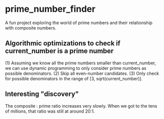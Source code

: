 # prime_number_finder  
A fun project exploring the world of prime numbers and their relationship with composite numbers.  

## Algorithmic optimizations to check if current_number is a prime number
(1) Assuming we know all the prime numbers smaller than current_number, we can use dynamic programming to only consider prime numbers as possible denominators.
(2) Skip all even-number candidates.
(3) Only check for possible denominators in the range of [3, sqrt(current_number)].

## Interesting "discovery"
The composite : prime ratio increases very slowly. When we got to the tens of millions, that ratio was still at around 20:1. 
